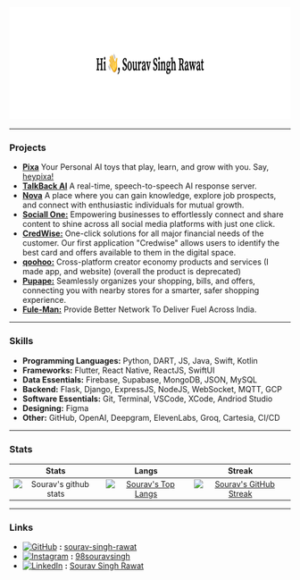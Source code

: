 <img alt="Hi, This is Sourav!" title="Banner" height="200" width="1500" src="https://raw.githubusercontent.com/sourav-singh-rawat/sourav-singh-rawat/master/assets/banner.png">

-------------
### Projects
- **[Pixa](https://gist.github.com/sourav-singh-rawat/b2dc97f272096377d236c89793681aa3)** Your Personal AI toys that play, learn, and grow with you. Say, [heypixa!](https://www.heypixa.ai/)
- **[TalkBack AI](https://github.com/sourav-singh-rawat/TalkBack-AI-Server)** A real-time, speech-to-speech AI response server.
- **[Nova](https://apps.apple.com/in/app/nova-social/id6446203548)** A place where you can gain knowledge, explore job prospects, and connect with enthusiastic individuals for mutual growth.
- **[Sociall One:](https://www.sociallone.com/#Download)** Empowering businesses to effortlessly connect and share content to shine across all social media platforms with just one click.
- **[CredWise:](https://credwise.co.in/)** One-click solutions for all major financial needs of the customer. Our first application "Credwise" allows users to identify the best card and offers available to them in the digital space.
- **[qoohoo:](https://qoohoo.in/)** Cross-platform creator economy products and services (I made app, and website) (overall the product is deprecated)
- **[Pupape:](https://counttrees.com/home)** Seamlessly organizes your shopping, bills, and offers, connecting you with nearby stores for a smarter, safer shopping experience.
- **[Fule-Man:](https://github.com/sourav-singh-rawat/Fule-Man)** Provide Better Network To Deliver Fuel Across India.

-------------
### Skills

- **Programming Languages:** Python, DART, JS, Java, Swift, Kotlin
- **Frameworks:** Flutter, React Native, ReactJS, SwiftUI 
- **Data Essentials:** Firebase, Supabase, MongoDB, JSON, MySQL
- **Backend:** Flask, Django, ExpressJS, NodeJS, WebSocket, MQTT, GCP
- **Software Essentials:** Git, Terminal, VSCode, XCode, Andriod Studio
- **Designing:** Figma
- **Other:** GitHub, OpenAI, Deepgram, ElevenLabs, Groq, Cartesia, CI/CD

-------------
### Stats

|  Stats      | Langs           | Streak  |
|:-------------:|:-------------:|:-----:|
| ![Sourav's github stats](https://github-readme-stats.vercel.app/api?username=sourav-singh-rawat&show_icons=true&theme=dark)      | [![Sourav's Top Langs](https://github-readme-stats.vercel.app/api/top-langs/?username=sourav-singh-rawat&layout=compact&theme=dark)](https://github.com/sourav-singh-rawat?tab=repositories) | [![Sourav's GitHub Streak](https://github-readme-streak-stats.herokuapp.com/?user=sourav-singh-rawat&theme=dark)](https://github.com/sourav-singh-rawat?tab=repositories) |

-------------
### Links
- <a href="https://github.com/sourav-singh-rawat/"><img alt="GitHub" title="GitHub" height="24" width="24" src="https://raw.githubusercontent.com/sourav-singh-rawat/sourav-singh-rawat/master/assets/uil_github-alt.svg"></a> **:** [sourav-singh-rawat](https://github.com/sourav-singh-rawat/)
- <a href="https://www.instagram.com/98souravsingh/"><img alt="Instagram" title="Instagram" height="24" width="24" src="https://raw.githubusercontent.com/sourav-singh-rawat/sourav-singh-rawat/master/assets/uil_instagram.svg"></a> **:** [98souravsingh](https://www.instagram.com/98souravsingh/)
- <a href="https://www.linkedin.com/in/souravrawat-1999/"><img alt="LinkedIn" title="LinkedIn" height="24" width="24" src="https://raw.githubusercontent.com/sourav-singh-rawat/sourav-singh-rawat/master/assets/uil_linkedin-alt.svg"></a> **:** [Sourav Singh Rawat](https://www.linkedin.com/in/souravrawat-1999/)
